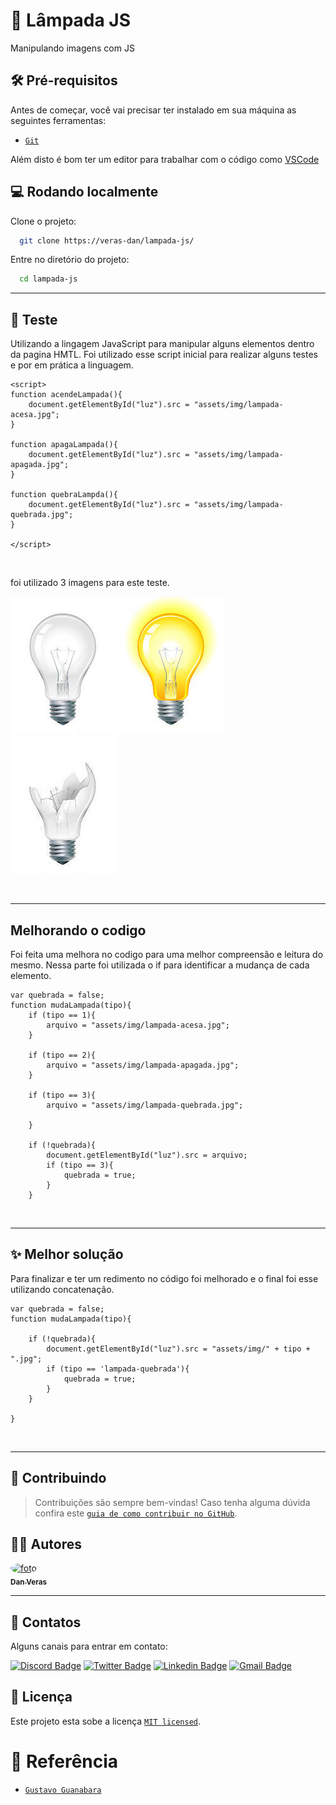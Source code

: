 # 📌 Lâmpada JS

Manipulando imagens com JS

## 🛠 Pré-requisitos

Antes de começar, você vai precisar ter instalado em sua máquina as seguintes ferramentas:

 - [`Git`](https://git-scm.com)
 
Além disto é bom ter um editor para trabalhar com o código como [VSCode](https://code.visualstudio.com/)

## 💻 Rodando localmente

Clone o projeto:

```bash
  git clone https://veras-dan/lampada-js/
```

Entre no diretório do projeto:

```bash
  cd lampada-js
```
___

## 🧪 Teste
Utilizando a lingagem JavaScript para manipular alguns elementos dentro da pagina HMTL. Foi utilizado esse script inicial para realizar alguns testes e por em prática a linguagem.

    <script>
    function acendeLampada(){
        document.getElementById("luz").src = "assets/img/lampada-acesa.jpg";
    }

    function apagaLampada(){
        document.getElementById("luz").src = "assets/img/lampada-apagada.jpg";
    }

    function quebraLampda(){
        document.getElementById("luz").src = "assets/img/lampada-quebrada.jpg";
    }

    </script>

<br>

foi utilizado 3 imagens para este teste.

![lampada-apagada](assets/img/lampada-apagada.jpg)
![lampada-acesa](assets/img/lampada-acesa.jpg)
![lampada-quebrada](assets/img/lampada-quebrada.jpg)

<br>

___

## Melhorando o codigo

Foi feita uma melhora no codigo para uma melhor compreensão e leitura do mesmo. Nessa parte foi utilizada o if para identificar a mudança de cada elemento.

    var quebrada = false;
    function mudaLampada(tipo){
        if (tipo == 1){
            arquivo = "assets/img/lampada-acesa.jpg";
        }

        if (tipo == 2){
            arquivo = "assets/img/lampada-apagada.jpg";
        }

        if (tipo == 3){
            arquivo = "assets/img/lampada-quebrada.jpg";
            
        }
        
        if (!quebrada){
            document.getElementById("luz").src = arquivo;
            if (tipo == 3){
                quebrada = true;
            }
        }

<br>

___

## ✨ Melhor solução

Para finalizar e ter um redimento no código foi melhorado e o final foi esse utilizando concatenação.

    var quebrada = false;
    function mudaLampada(tipo){
        
        if (!quebrada){
            document.getElementById("luz").src = "assets/img/" + tipo + ".jpg";
            if (tipo == 'lampada-quebrada'){
                quebrada = true;
            }
        }
        
    }

<br>

___



## 📝 Contribuindo

> Contribuições são sempre bem-vindas! Caso tenha alguma dúvida confira este [`guia de como contribuir no GitHub`](./CONTRIBUTING.md).

## ✍🏻 Autores

<a href="https://github.com/veras-dan">
 <img style="border-radius: 50%;" src="https://media.discordapp.net/attachments/891798888594436199/980284436954357780/perfil_dan.jpg?width=100&height=100" width="60px;" alt="foto"/>
 <br />
 <sub><b>Dan Veras</b></sub></a>
 <br />

---

## 📖 Contatos 

Alguns canais para entrar em contato:

[![Discord Badge](https://img.shields.io/badge/Discord-7289DA?style=for-the-badge&logo=discord&logoColor=white)](https://discord.com/users/Dan#5690)
[![Twitter Badge](https://img.shields.io/badge/Twitter-1ca0f1?style=for-the-badge&labelColor=1ca0f1&logo=twitter&logoColor=white&link=https://twitter.com/veras_dan)](https://twitter.com/veras_dan) 
[![Linkedin Badge](https://img.shields.io/badge/-Linkedin-blue?style=for-the-badge&logo=Linkedin&logoColor=white&link=https://www.linkedin.com/in/verasdanilo/)](https://www.linkedin.com/in/verasdanilo/) 
[![Gmail Badge](https://img.shields.io/badge/-Gmail-FF3333?style=for-the-badge&logo=gmail&logoColor=white&link=mailto:dveras1623@gmail.com)](mailto:dveras1623@gmail.com)

## 📝 Licença

Este projeto esta sobe a licença [`MIT licensed`](./LICENSE).


# 🔗 Referência

 - [`Gustavo Guanabara`](https://www.cursoemvideo.com/curso/html5/)